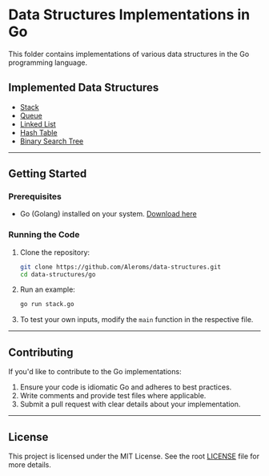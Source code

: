 # Data Structures Implementations in Go

This folder contains implementations of various data structures in the Go programming language.

## **Implemented Data Structures**
- [Stack](./stack/)
- [Queue](./queue/)
- [Linked List](./linkedList/)
- [Hash Table](./hashtable/)
- [Binary Search Tree](./binarytree/)

---

## **Getting Started**

### **Prerequisites**
- Go (Golang) installed on your system. [Download here](https://go.dev/dl/)

### **Running the Code**
1. Clone the repository:
   ```bash
   git clone https://github.com/Aleroms/data-structures.git
   cd data-structures/go
   ```

2. Run an example:
   ```bash
   go run stack.go
   ```

3. To test your own inputs, modify the `main` function in the respective file.

---

## **Contributing**
If you'd like to contribute to the Go implementations:
1. Ensure your code is idiomatic Go and adheres to best practices.
2. Write comments and provide test files where applicable.
3. Submit a pull request with clear details about your implementation.

---

## **License**
This project is licensed under the MIT License. See the root [LICENSE](../LICENSE) file for more details.
